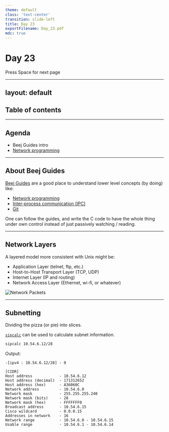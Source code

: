 ```yaml
---
theme: default
class: 'text-center'
transition: slide-left
title: Day 23
exportFilename: Day_23.pdf
mdc: true
---
```


# Day 23


<div class="pt-13">
  <span @click="$slidev.nav.next" class="px-2 py-1 rounded cursor-pointer" flex="~ justify-center items-center gap-2" hover="bg-white bg-opacity-10">
    Press Space for next page <div class="i-carbon:arrow-right inline-block"></div>
  </span>
</div>

---
layout: default
---

## Table of contents

<Toc columns=3></Toc>

---

## Agenda

- Beej Guides intro
- [Network programming](https://beej.us/guide/bgnet/html/)

---

## About Beej Guides

[Beej Guides](https://beej.us/guide/) are a good place to understand lower level concepts (by doing) like:
- [Network programming](https://beej.us/guide/bgnet/html/)
- [Inter-process communication (IPC)](https://beej.us/guide/bgipc/html/)
- [Git](https://beej.us/guide/bggit/html/)

One can follow the guides, and write the C code to have the whole thing under own control instead of just passively watching / reading.

---

## Network Layers

A layered model more consistent with Unix might be:

- Application Layer (telnet, ftp, etc.)
- Host-to-Host Transport Layer (TCP, UDP)
- Internet Layer (IP and routing)
- Network Access Layer (Ethernet, wi-fi, or whatever)

![Network Packets](../images/network_packets_osi.svg)

---

## Subnetting

Dividing the pizza (or pie) into slices.

[`sipcalc`](https://github.com/sii/sipcalc) can be used to calculate subnet information.

```bash
sipcalc 10.54.6.12/28
```

Output:

```
-[ipv4 : 10.54.6.12/28] - 0

[CIDR]
Host address            - 10.54.6.12
Host address (decimal)  - 171312652
Host address (hex)      - A36060C
Network address         - 10.54.6.0
Network mask            - 255.255.255.240
Network mask (bits)     - 28
Network mask (hex)      - FFFFFFF0
Broadcast address       - 10.54.6.15
Cisco wildcard          - 0.0.0.15
Addresses in network    - 16
Network range           - 10.54.6.0 - 10.54.6.15
Usable range            - 10.54.6.1 - 10.54.6.14
```